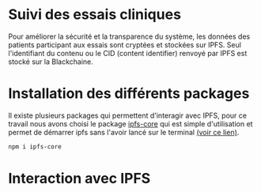 # Suivi des essais cliniques

Pour améliorer la sécurité et la transparence du système, les données des patients participant aux essais sont cryptées et stockées sur IPFS. Seul l'identifiant du contenu ou le CID (content identifier) renvoyé par IPFS est stocké sur la Blackchaine.

# Installation des différents packages

Il existe plusieurs packages qui permettent d'interagir avec IPFS, pour ce travail nous avons choisi le package [ipfs-core](https://www.npmjs.com/package/ipfs-core) qui est simple d'utilisation et permet de démarrer ipfs sans l'avoir lancé sur le terminal [(voir ce lien)](https://github.com/ipfs/js-ipfs).

```bash
npm i ipfs-core
```

# Interaction avec IPFS
